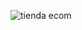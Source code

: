 ![tienda ecom](https://github.com/andresfelipeoq/Sintaxis-Basica-de-una-tienda-ecommerce/assets/105876623/24423145-1e14-49ed-afc7-9742311f377b)
